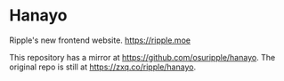 # Hanayo

Ripple's new frontend website. https://ripple.moe

This repository has a mirror at https://github.com/osuripple/hanayo. The original repo is still at https://zxq.co/ripple/hanayo.
